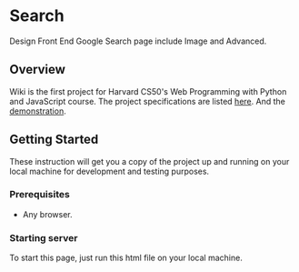 # Search
Design Front End Google Search page include Image and Advanced.

## Overview
Wiki is the first project for Harvard CS50's Web Programming with Python and JavaScript course. 
The project specifications are listed [here](https://cs50.harvard.edu/web/2020/projects/0/search/). And the [demonstration](https://youtu.be/3FLkVk91-8c).

## Getting Started
These instruction will get you a copy of the project up and running on your local machine for development and testing purposes.

### Prerequisites
- Any browser.

### Starting server
To start this page, just run this html file on your local machine.


